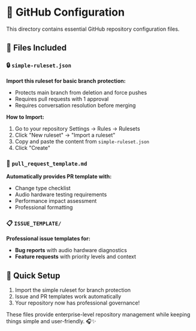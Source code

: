 # 🔧 GitHub Configuration

This directory contains essential GitHub repository configuration files.

## 📁 **Files Included**

### **🔒 `simple-ruleset.json`**
**Import this ruleset for basic branch protection:**
- Protects main branch from deletion and force pushes
- Requires pull requests with 1 approval
- Requires conversation resolution before merging

**How to Import:**
1. Go to your repository Settings → Rules → Rulesets
2. Click "New ruleset" → "Import a ruleset"
3. Copy and paste the content from `simple-ruleset.json`
4. Click "Create"

### **📝 `pull_request_template.md`**
**Automatically provides PR template with:**
- Change type checklist
- Audio hardware testing requirements
- Performance impact assessment
- Professional formatting

### **📋 `ISSUE_TEMPLATE/`**
**Professional issue templates for:**
- **Bug reports** with audio hardware diagnostics
- **Feature requests** with priority levels and context

## 🎯 **Quick Setup**

1. Import the simple ruleset for branch protection
2. Issue and PR templates work automatically
3. Your repository now has professional governance!

These files provide enterprise-level repository management while keeping things simple and user-friendly. 🎧✨
